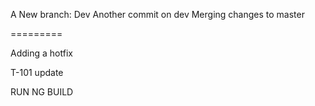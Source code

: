 A
New branch: Dev
Another commit on dev
Merging changes to master

=========

Adding a hotfix

T-101 update

RUN NG BUILD

